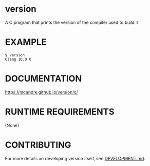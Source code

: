 # version

A C program that prints the version of the compiler used to build it

# EXAMPLE

```console
$ version
Clang 10.0.0
```

# DOCUMENTATION

https://mcandre.github.io/version/c/

# RUNTIME REQUIREMENTS

(None)

# CONTRIBUTING

For more details on developing version itself, see [DEVELOPMENT.md](DEVELOPMENT.md).

